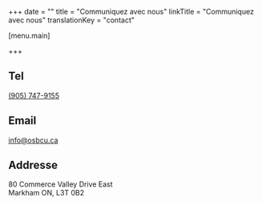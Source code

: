 +++
date = ""
title = "Communiquez avec nous"
linkTitle = "Communiquez avec nous"
translationKey = "contact"

[menu.main]


+++

## Tel
[(905) 747-9155](tel:+19057479155)

## Email
info@osbcu.ca

## Addresse

80 Commerce Valley Drive East  
Markham ON, L3T 0B2
